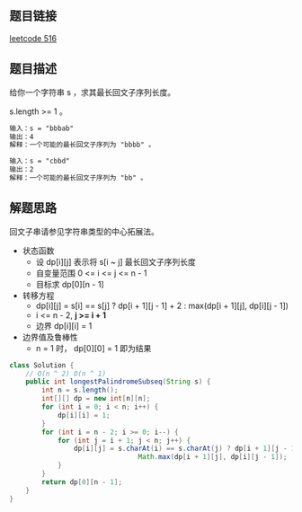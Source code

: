 ## 题目链接

[leetcode 516](https://leetcode.cn/problems/longest-palindromic-subsequence/)  

## 题目描述

给你一个字符串 s ，求其最长回文子序列长度。  

s.length >= 1 。  

```html
输入：s = "bbbab"
输出：4
解释：一个可能的最长回文子序列为 "bbbb" 。

输入：s = "cbbd"
输出：2
解释：一个可能的最长回文子序列为 "bb" 。
```

## 解题思路  

回文子串请参见字符串类型的中心拓展法。  

- 状态函数
  - 设 dp[i][j] 表示将 s[i ~ j] 最长回文子序列长度
  - 自变量范围 0 <= i <= j <= n - 1 
  - 目标求 dp[0][n - 1]
- 转移方程
  - dp[i][j] = s[i] == s[j] ? dp[i + 1][j - 1] + 2 : max(dp[i + 1][j], dp[i][j - 1])
  - i <= n - 2, **j >= i + 1**
  - 边界 dp[i][i] = 1
- 边界值及鲁棒性
  - n = 1 时， dp[0][0] = 1 即为结果
  
```java
class Solution {
    // O(n ^ 2) O(n ^ 1)
    public int longestPalindromeSubseq(String s) {
        int n = s.length();
        int[][] dp = new int[n][n];
        for (int i = 0; i < n; i++) {
            dp[i][i] = 1;
        }
        for (int i = n - 2; i >= 0; i--) {
            for (int j = i + 1; j < n; j++) {
                dp[i][j] = s.charAt(i) == s.charAt(j) ? dp[i + 1][j - 1] + 2 :
                                Math.max(dp[i + 1][j], dp[i][j - 1]);
            }
        }
        return dp[0][n - 1];
    }
}
```
